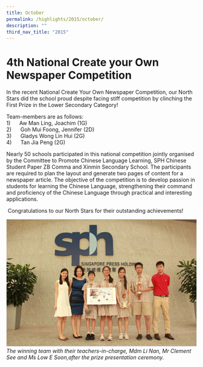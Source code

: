 ```yaml
---
title: October
permalink: /highlights/2015/october/
description: ""
third_nav_title: "2015"
---
```

# 4th National Create your Own Newspaper Competition

In the recent National Create Your Own Newspaper Competition, our North Stars did the school proud despite facing stiff competition by clinching the First Prize in the Lower Secondary Category!

Team-members are as follows:  
1)      Aw Man Ling, Joachim (1G)  
2)      Goh Mui Foong, Jennifer (2D)  
3)      Gladys Wong Lin Hui (2G)  
4)      Tan Jia Peng (2G)

Nearly 50 schools participated in this national competition jointly organised by the Committee to Promote Chinese Language Learning, SPH Chinese Student Paper ZB Comma and Xinmin Secondary School. The participants are required to plan the layout and generate two pages of content for a newspaper article. The objective of the competition is to develop passion in students for learning the Chinese Language, strengthening their command and proficiency of the Chinese Language through practical and interesting applications.

 Congratulations to our North Stars for their outstanding achievements!
 
 ![](/images/sph.jpeg)
 _The winning team with their teachers-in-charge, Mdm Li Nan, Mr Clement See and Ms Low E Soon,after the prize presentation ceremony._